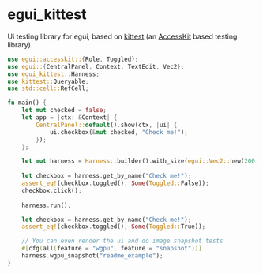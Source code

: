 # egui_kittest 

Ui testing library for egui, based on [kittest](https://github.com/rerun-io/kittest) (an [AccessKit](https://github.com/AccessKit/accesskit) based testing library).

```rust
use egui::accesskit::{Role, Toggled};
use egui::{CentralPanel, Context, TextEdit, Vec2};
use egui_kittest::Harness;
use kittest::Queryable;
use std::cell::RefCell;

fn main() {
    let mut checked = false;
    let app = |ctx: &Context| {
        CentralPanel::default().show(ctx, |ui| {
            ui.checkbox(&mut checked, "Check me!");
        });
    };

    let mut harness = Harness::builder().with_size(egui::Vec2::new(200.0, 100.0)).build(app);
    
    let checkbox = harness.get_by_name("Check me!");
    assert_eq!(checkbox.toggled(), Some(Toggled::False));
    checkbox.click();
    
    harness.run();

    let checkbox = harness.get_by_name("Check me!");
    assert_eq!(checkbox.toggled(), Some(Toggled::True));

    // You can even render the ui and do image snapshot tests
    #[cfg(all(feature = "wgpu", feature = "snapshot"))]
    harness.wgpu_snapshot("readme_example");
}
```
